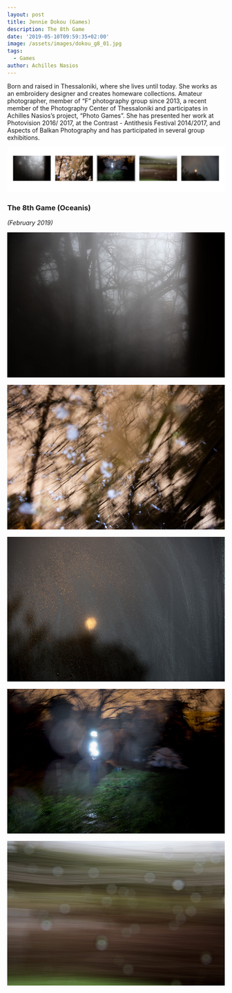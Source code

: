 ```yaml
---
layout: post
title: Jennie Dokou (Games)
description: The 8th Game
date: '2019-05-10T09:59:35+02:00'
image: /assets/images/dokou_g8_01.jpg
tags:
  - Games
author: Achilles Nasios
---
```

Born and raised in Thessaloniki, where she lives until today. She works as an embroidery designer and creates homeware collections. Amateur photographer, member of “F” photography group since 2013, a recent member of the Photography Center of Thessaloniki and participates in Achilles Nasios’s project, “Photo Games”. She has presented her work at Photovision 2016/ 2017, at the Contrast - Antithesis Festival 2014/2017, and Aspects of Balkan Photography and has participated in several group exhibitions.

![null](/assets/images/dokou_g8_pres.jpg#full)

### The 8th Game (Oceanis)

_(February 2019)_

![null](/assets/images/dokou_g8_01.jpg)

![null](/assets/images/dokou_g8_02.jpg)

![null](/assets/images/dokou_g8_03.jpg)

![null](/assets/images/dokou_g8_04.jpg)

![null](/assets/images/dokou_g8_05.jpg)
